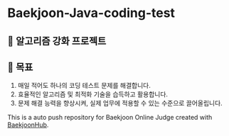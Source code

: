 # Baekjoon-Java-coding-test
## 📖 알고리즘 강화 프로젝트

## 🚀 목표
1. 매일 적어도 하나의 코딩 테스트 문제를 해결합니다.
2. 효율적인 알고리즘 및 최적화 기술을 습득하고 활용합니다.
3. 문제 해결 능력을 향상시켜, 실제 업무에 적용할 수 있는 수준으로 끌어올립니다.


This is a auto push repository for Baekjoon Online Judge created with [BaekjoonHub](https://github.com/BaekjoonHub/BaekjoonHub).
